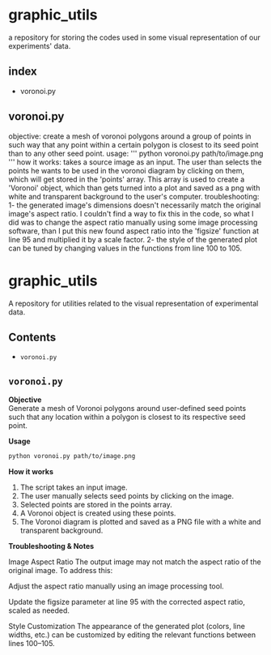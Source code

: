 # graphic_utils

a repository for storing the codes used in some visual representation of our experiments' data.

## index
  * voronoi.py

## voronoi.py
objective: create a mesh of voronoi polygons around a group of points in such way that any point within a certain polygon is closest to its seed point than to any other seed point.
usage: ''' python voronoi.py path/to/image.png '''
how it works: takes a source image as an input. The user than selects the points he wants to be used in the voronoi diagram by clicking on them, which will get stored in the 'points' array. This array is used to create a 'Voronoi' object, which than gets turned into a plot and saved as a png with white and transparent background to the user's computer.
troubleshooting:
1- the generated image's dimensions doesn't necessarily match the original image's aspect ratio. I couldn't find a way to fix this in the code, so what I did was to change the aspect ratio manually using some image processing software, than I put this new found aspect ratio into the 'figsize' function at line 95 and multiplied it by a scale factor.
2- the style of the generated plot can be tuned by changing values in the functions from line 100 to 105. 




# graphic_utils

A repository for utilities related to the visual representation of experimental data.

## Contents
- `voronoi.py`

## `voronoi.py`

**Objective**  
Generate a mesh of Voronoi polygons around user-defined seed points such that any location within a polygon is closest to its respective seed point.

**Usage**  
```bash
python voronoi.py path/to/image.png
```

**How it works**
1. The script takes an input image.
2. The user manually selects seed points by clicking on the image.
3. Selected points are stored in the points array.
4. A Voronoi object is created using these points.
5. The Voronoi diagram is plotted and saved as a PNG file with a white and transparent background.

**Troubleshooting & Notes**

Image Aspect Ratio
The output image may not match the aspect ratio of the original image. To address this:

Adjust the aspect ratio manually using an image processing tool.

Update the figsize parameter at line 95 with the corrected aspect ratio, scaled as needed.

Style Customization
The appearance of the generated plot (colors, line widths, etc.) can be customized by editing the relevant functions between lines 100–105.
